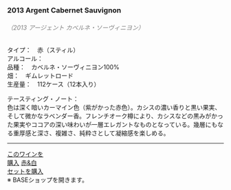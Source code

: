 ### 2013 Argent Cabernet Sauvignon
###### <font color="gray">（2013 アージェント カベルネ・ソーヴィニヨン）</font>

タイプ：　赤（スティル）  
アルコール：  
品種：　カベルネ・ソーヴィニヨン100%  
畑：　ギムレットロード  
生産量：　112ケース（12本入り）  

テースティング・ノート：  
色は深く暗いカーマイン色（紫がかった赤色）。カシスの濃い香りと黒い果実、そして微かなラベンダー香。フレンチオーク樽により、カシスなどの黒みがかった果実やココアの深い味わいが一層エレガントなものとなっている。幾層にもなる重厚感と深さ、複雑さ、純粋さとして凝縮感を楽しめる。
  
<hr class="spacer">
<div class="btns">
<a href="" class="btn-buy rouge single"><span>このワインを<br/>購入</span></a>
<a href="" class="btn-buy pair"><span>赤&amp;白<br/>セットを<span class="iblock">購入</span></span></a>
</div>
<span class="text-end">※ BASEショップを開きます。</span>
